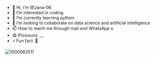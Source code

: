 - 👋 Hi, I’m @Jana-06
- 👀 I’m interested in coding
- 🌱 I’m currently learning python
- 💞️ I’m looking to collaborate on data science and artificial intelligence 
- 📫 How to reach me through mail and WhatsApp o
- 😄 Pronouns: __
- ⚡ Fun fact: 🤣

<!---
Jana-06/Jana-06 is a ✨ special ✨ repository because its `README.md` (this file) appears on your GitHub profile.
You can click the Preview link to take a look at your changes.
--->
![1000082511](https://github.com/Jana-06/Jana-06/assets/173183854/4a9948af-9148-41e3-8e31-0320225451f0)
